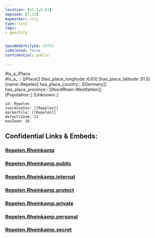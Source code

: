 ```yaml
---
location: [51.5,6.63] 
mapzoom: [7,12] 
mapmarker: city 
type: City
tags:
- geo/City


SpocWebEntityId: 33715
isDeleted: false
confidential: public

---
```

#is_a_/Place  
#is_a_ :: [[Place]] 
[has_place_longitude::6.63] 
[has_place_latitude::51.5] 
[name::Repelen] 
has_place_country:: [[Germany]]  
has_place_province:: [[NordRhein-Westfahlen]]  
[Population::] 
[Unknown::] 


```leaflet
id: Repelen
coordinates: [[Repelen]] 
markerFile: [[Repelen]] 
defaultZoom: 11 
maxZoom: 18
```


## Confidential Links & Embeds: 

### [Repelen,Rheinkamp](/_Standards/Earth/Continent/Europe/Europe~Central/Germany/Germany~West/Nordrhein-Westfalen/counties~NW/Wesel/cities~Wesel/Moers/Repelen,Rheinkamp.md) 

### [Repelen,Rheinkamp.public](/_public/Earth/Continent/Europe/Europe~Central/Germany/Germany~West/Nordrhein-Westfalen/counties~NW/Wesel/cities~Wesel/Moers/Repelen,Rheinkamp.public.md) 

### [Repelen,Rheinkamp.internal](/_internal/Earth/Continent/Europe/Europe~Central/Germany/Germany~West/Nordrhein-Westfalen/counties~NW/Wesel/cities~Wesel/Moers/Repelen,Rheinkamp.internal.md) 

### [Repelen,Rheinkamp.protect](/_protect/Earth/Continent/Europe/Europe~Central/Germany/Germany~West/Nordrhein-Westfalen/counties~NW/Wesel/cities~Wesel/Moers/Repelen,Rheinkamp.protect.md) 

### [Repelen,Rheinkamp.private](/_private/Earth/Continent/Europe/Europe~Central/Germany/Germany~West/Nordrhein-Westfalen/counties~NW/Wesel/cities~Wesel/Moers/Repelen,Rheinkamp.private.md) 

### [Repelen,Rheinkamp.personal](/_personal/Earth/Continent/Europe/Europe~Central/Germany/Germany~West/Nordrhein-Westfalen/counties~NW/Wesel/cities~Wesel/Moers/Repelen,Rheinkamp.personal.md) 

### [Repelen,Rheinkamp.secret](/_secret/Earth/Continent/Europe/Europe~Central/Germany/Germany~West/Nordrhein-Westfalen/counties~NW/Wesel/cities~Wesel/Moers/Repelen,Rheinkamp.secret.md)

